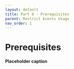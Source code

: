 ```yaml
---
layout: default
title: Part 0 - Prerequisites
parent: Restrict Events Usage
nav_order: 1
---
```


# Prerequisites
#### Placeholder caption

